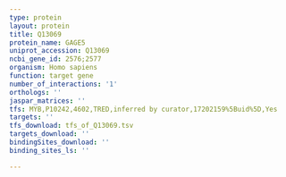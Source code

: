 ```yaml
---
type: protein
layout: protein
title: Q13069
protein_name: GAGE5
uniprot_accession: Q13069
ncbi_gene_id: 2576;2577
organism: Homo sapiens
function: target gene
number_of_interactions: '1'
orthologs: ''
jaspar_matrices: ''
tfs: MYB,P10242,4602,TRED,inferred by curator,17202159%5Buid%5D,Yes
targets: ''
tfs_download: tfs_of_Q13069.tsv
targets_download: ''
bindingSites_download: ''
binding_sites_ls: ''

---
```

